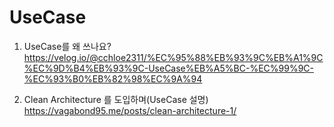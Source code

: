  # UseCase
 
 1. UseCase를 왜 쓰나요? <br>
    https://velog.io/@cchloe2311/%EC%95%88%EB%93%9C%EB%A1%9C%EC%9D%B4%EB%93%9C-UseCase%EB%A5%BC-%EC%99%9C-%EC%93%B0%EB%82%98%EC%9A%94
    

 2. Clean Architecture 를 도입하며(UseCase 설명) <br>
    https://vagabond95.me/posts/clean-architecture-1/
